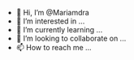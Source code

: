 - 👋 Hi, I’m @Mariamdra
- 👀 I’m interested in ...
- 🌱 I’m currently learning ...
- 💞️ I’m looking to collaborate on ...
- 📫 How to reach me ...

<!---
Mariamdra/Mariamdra is a ✨ special ✨ repository because its `README.md` (this file) appears on your GitHub profile.
You can click the Preview link to take a look at your changes.
--->
